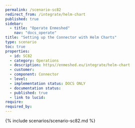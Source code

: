 ```yaml
---
permalink: /scenario-sc82
redirect_from: /integrate/helm-chart
published: true
sidebar:
  - title: "Operate Enmeshed"
    nav: "docs_operate"
title: "Setting up the Connector with Helm Charts"
type: scenario
toc: true
properties:
  - id: SC82
  - category: Operations
  - description: https//enmeshed.eu/integrate/helm-chart
  - customer:
  - component: Connector
  - level:
  - implementation status: DOCS ONLY
  - documentation status:
  - published: true
  - link to lucid:
require:
required_by:
---
```


{% include scenarios/scenario-sc82.md %}
